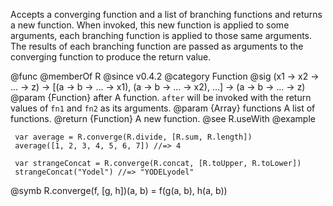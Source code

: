 Accepts a converging function and a list of branching functions and returns
a new function. When invoked, this new function is applied to some
arguments, each branching function is applied to those same arguments. The
results of each branching function are passed as arguments to the converging
function to produce the return value.

@func
@memberOf R
@since v0.4.2
@category Function
@sig (x1 -> x2 -> ... -> z) -> [(a -> b -> ... -> x1), (a -> b -> ... -> x2), ...] -> (a -> b -> ... -> z)
@param {Function} after A function. `after` will be invoked with the return values of
       `fn1` and `fn2` as its arguments.
@param {Array} functions A list of functions.
@return {Function} A new function.
@see R.useWith
@example

     var average = R.converge(R.divide, [R.sum, R.length])
     average([1, 2, 3, 4, 5, 6, 7]) //=> 4

     var strangeConcat = R.converge(R.concat, [R.toUpper, R.toLower])
     strangeConcat("Yodel") //=> "YODELyodel"

@symb R.converge(f, [g, h])(a, b) = f(g(a, b), h(a, b))
